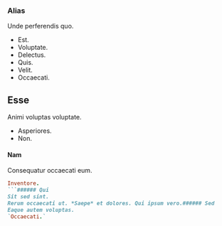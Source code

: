 ### Alias
Unde perferendis quo.
* Est. 
* Voluptate. 
* Delectus. 
* Quis. 
* Velit. 
* Occaecati. 
## Esse
Animi voluptas voluptate.
* Asperiores. 
* Non. 
#### Nam
Consequatur occaecati eum.
```ruby
Inventore.
```###### Qui
Sit sed sint.
Rerum occaecati ut. *Saepe* et dolores. Qui ipsum vero.###### Sed
Eaque autem voluptas.
`Occaecati.`